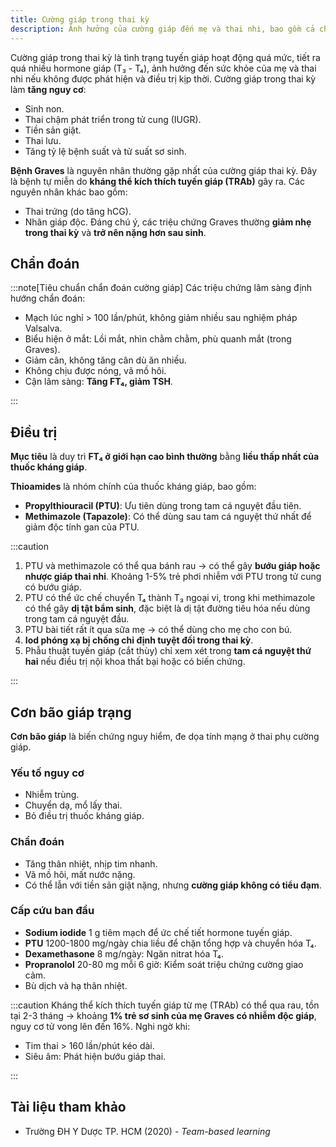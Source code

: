 ```yaml
---
title: Cường giáp trong thai kỳ
description: Ảnh hưởng của cường giáp đến mẹ và thai nhi, bao gồm cả chẩn đoán và hướng xử trí phù hợp.
---
```


Cường giáp trong thai kỳ là tình trạng tuyến giáp hoạt động quá mức, tiết ra quá nhiều hormone giáp (T₃ - T₄), ảnh hưởng đến sức khỏe của mẹ và thai nhi nếu không được phát hiện và điều trị kịp thời. Cường giáp trong thai kỳ làm **tăng nguy cơ**:

- Sinh non.
- Thai chậm phát triển trong tử cung (IUGR).
- Tiền sản giật.
- Thai lưu.
- Tăng tỷ lệ bệnh suất và tử suất sơ sinh.

**Bệnh Graves** là nguyên nhân thường gặp nhất của cường giáp thai kỳ. Đây là bệnh tự miễn do **kháng thể kích thích tuyến giáp (TRAb)** gây ra. Các nguyên nhân khác bao gồm:

- Thai trứng (do tăng hCG).
- Nhân giáp độc.
  Đáng chú ý, các triệu chứng Graves thường **giảm nhẹ trong thai kỳ** và **trở nên nặng hơn sau sinh**.

## Chẩn đoán

:::note[Tiêu chuẩn chẩn đoán cường giáp]
Các triệu chứng lâm sàng định hướng chẩn đoán:

- Mạch lúc nghỉ > 100 lần/phút, không giảm nhiều sau nghiệm pháp Valsalva.
- Biểu hiện ở mắt: Lồi mắt, nhìn chằm chằm, phù quanh mắt (trong Graves).
- Giảm cân, không tăng cân dù ăn nhiều.
- Không chịu được nóng, vã mồ hôi.
- Cận lâm sàng: **Tăng FT₄, giảm TSH**.

:::

## Điều trị

**Mục tiêu** là duy trì **FT₄ ở giới hạn cao bình thường** bằng **liều thấp nhất của thuốc kháng giáp**.

**Thioamides** là nhóm chính của thuốc kháng giáp, bao gồm:

- **Propylthiouracil (PTU)**: Ưu tiên dùng trong tam cá nguyệt đầu tiên.
- **Methimazole (Tapazole)**: Có thể dùng sau tam cá nguyệt thứ nhất để giảm độc tính gan của PTU.

:::caution

1. PTU và methimazole có thể qua bánh rau → có thể gây **bướu giáp hoặc nhược giáp thai nhi**. Khoảng 1-5% trẻ phơi nhiễm với PTU trong tử cung có bướu giáp.
2. PTU có thể ức chế chuyển T₄ thành T₃ ngoại vi, trong khi methimazole có thể gây **dị tật bẩm sinh**, đặc biệt là dị tật đường tiêu hóa nếu dùng trong tam cá nguyệt đầu.
3. PTU bài tiết rất ít qua sữa mẹ → có thể dùng cho mẹ cho con bú.
4. **Iod phóng xạ bị chống chỉ định tuyệt đối trong thai kỳ**.
5. Phẫu thuật tuyến giáp (cắt thùy) chỉ xem xét trong **tam cá nguyệt thứ hai** nếu điều trị nội khoa thất bại hoặc có biến chứng.

:::

## Cơn bão giáp trạng

**Cơn bão giáp** là biến chứng nguy hiểm, đe dọa tính mạng ở thai phụ cường giáp.

### Yếu tố nguy cơ

- Nhiễm trùng.
- Chuyển dạ, mổ lấy thai.
- Bỏ điều trị thuốc kháng giáp.

### Chẩn đoán

- Tăng thân nhiệt, nhịp tim nhanh.
- Vã mồ hôi, mất nước nặng.
- Có thể lẫn với tiền sản giật nặng, nhưng **cường giáp không có tiểu đạm**.

### Cấp cứu ban đầu

- **Sodium iodide** 1 g tiêm mạch để ức chế tiết hormone tuyến giáp.
- **PTU** 1200-1800 mg/ngày chia liều để chặn tổng hợp và chuyển hóa T₄.
- **Dexamethasone** 8 mg/ngày: Ngăn nitrat hóa T₄.
- **Propranolol** 20-80 mg mỗi 6 giờ: Kiểm soát triệu chứng cường giao cảm.
- Bù dịch và hạ thân nhiệt.

:::caution
Kháng thể kích thích tuyến giáp từ mẹ (TRAb) có thể qua rau, tồn tại 2-3 tháng → khoảng **1% trẻ sơ sinh của mẹ Graves có nhiễm độc giáp**, nguy cơ tử vong lên đến 16%. Nghi ngờ khi:

- Tim thai > 160 lần/phút kéo dài.
- Siêu âm: Phát hiện bướu giáp thai.

:::

## Tài liệu tham khảo

- Trường ĐH Y Dược TP. HCM (2020) - _Team-based learning_
